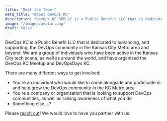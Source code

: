 ```yaml
---
title: "Meet the Team!"
meta_title: "About DevOps KC"
description: "DevOps KC SPBLLC is a Public Benefit LLC that is dedicated to advancing, and supporting, the DevOps community in the Kansas City Metro area and beyond."
image: "/images/avatar.png"
draft: false
---
```


DevOps KC is a Public Benefit LLC that is dedicated to advancing, and supporting, the DevOps community in the Kansas City Metro area and beyond. We are a group of individuals who have been active in the Kansas City tech scene, as well as around the world, and have organized the DevOps KC Meetup and DevOpsDays KC.

There are many different ways to get involved: 

- You're an individual who would like to come alongside and participate in and help grow the DevOps community in the KC Metro area
- You're a company or organization that is looking to support DevOps communities, as well as raising awareness of what you do
- Something else....?

Please [reach out](contact/)! We would love to have you partner with us.
